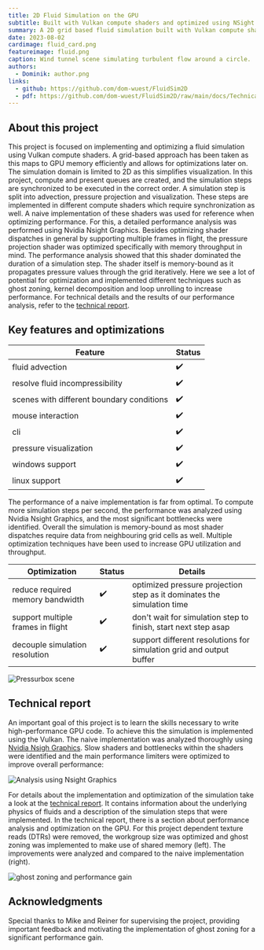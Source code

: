 ```yaml
---
title: 2D Fluid Simulation on the GPU
subtitle: Built with Vulkan compute shaders and optimized using NSight.
summary: A 2D grid based fluid simulation built with Vulkan compute shaders to utilize GPU hardware.
date: 2023-08-02
cardimage: fluid_card.png
featureimage: fluid.png
caption: Wind tunnel scene simulating turbulent flow around a circle.
authors:
  - Dominik: author.png
links:
  - github: https://github.com/dom-wuest/FluidSim2D
  - pdf: https://github.com/dom-wuest/FluidSim2D/raw/main/docs/TechnicalReport.pdf?download=
---
```

## About this project
This project is focused on implementing and optimizing a fluid simulation using Vulkan compute shaders. A grid-based approach has been taken as this maps to GPU memory efficiently and allows for optimizations later on.
The simulation domain is limited to 2D as this simplifies visualization. In this project, compute and present queues are created, and the simulation steps are synchronized to be executed in the correct order. A simulation step is split into advection, pressure projection and visualization. These steps are implemented in different compute shaders which require synchronization as well. A naive implementation of these shaders was used for reference when optimizing performance. For this, a detailed performance analysis was performed using Nvidia Nsight Graphics. Besides optimizing shader dispatches in general by supporting multiple frames in flight, the pressure projection shader was optimized specifically with memory throughput in mind. The performance analysis showed that this shader dominated the duration of a simulation step. The shader itself is memory-bound as it propagates pressure values through the grid iteratively. Here we see a lot of potential for optimization and implemented different techniques such as ghost zoning, kernel decomposition and loop unrolling to increase performance. For technical details and the results of our performance analysis, refer to the [technical report](https://github.com/dom-wuest/FluidSim2D/blob/main/docs/TechnicalReport.pdf).

## Key features and optimizations

Feature | Status
--------|-------
fluid advection | ✔️
resolve fluid incompressibility | ✔️
scenes with different boundary conditions | ✔️
mouse interaction | ✔️
cli | ✔️
pressure visualization | ✔️
windows support | ✔️
linux support | ✔️

The performance of a naive implementation is far from optimal. To compute more simulation steps per second, the performance was analyzed using Nvidia Nsight Graphics, and the most significant bottlenecks were identified. 
Overall the simulation is memory-bound as most shader dispatches require data from neighbouring grid cells as well. Multiple optimization techniques have been used to increase GPU utilization and throughput.

Optimization | Status | Details
-------------|--------|----------
reduce required memory bandwidth | ✔️ | optimized pressure projection step as it dominates the simulation time
support multiple frames in flight | ✔️ | don't wait for simulation step to finish, start next step asap
decouple simulation resolution | ✔️ | support different resolutions for simulation grid and output buffer

![Pressurbox scene](./images/pressurebox.png)

## Technical report
An important goal of this project is to learn the skills necessary to write high-performance GPU code. To achieve this the simulation is implemented using the Vulkan. The naive implementation was analyzed thoroughly using [Nvidia Nsigh Graphics](https://developer.nvidia.com/nsight-graphics). Slow shaders and bottlenecks within the shaders were identified and the main performance limiters were optimized to improve overall performance:

![Analysis using Nsight Graphics](./images/nsight-optimized.png)

For details about the implementation and optimization of the simulation take a look at the [technical report](https://github.com/dom-wuest/FluidSim2D/blob/main/docs/TechnicalReport.pdf). It contains information about the underlying physics of fluids and a description of the simulation steps that were implemented. In the technical report, there is a section about performance analysis and optimization on the GPU. For this project dependent texture reads (DTRs) were removed, the workgroup size was optimized and ghost zoning was implemented to make use of shared memory (left). The improvements were analyzed and compared to the naive implementation (right).

![ghost zoning and performance gain](./images/optimization.png)

## Acknowledgments
Special thanks to Mike and Reiner for supervising the project, providing important feedback and motivating the implementation of ghost zoning for a significant performance gain.